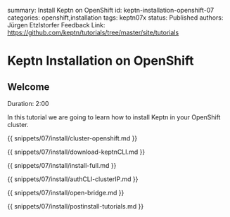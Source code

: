 summary: Install Keptn on OpenShift
id: keptn-installation-openshift-07
categories: openshift,installation
tags: keptn07x
status: Published 
authors: Jürgen Etzlstorfer
Feedback Link: https://github.com/keptn/tutorials/tree/master/site/tutorials


# Keptn Installation on OpenShift

## Welcome
Duration: 2:00

In this tutorial we are going to learn how to install Keptn in your OpenShift cluster.

{{ snippets/07/install/cluster-openshift.md }}

{{ snippets/07/install/download-keptnCLI.md }}

{{ snippets/07/install/install-full.md }}

{{ snippets/07/install/authCLI-clusterIP.md }}

{{ snippets/07/install/open-bridge.md }}

{{ snippets/07/install/postinstall-tutorials.md }}
